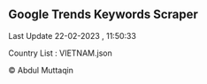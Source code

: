 

## Google Trends Keywords Scraper 
 
Last Update 22-02-2023 , 11:50:33

Country List :
VIETNAM.json



© Abdul Muttaqin 
